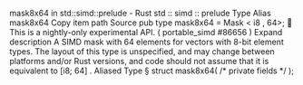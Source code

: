 mask8x64 in std::simd::prelude - Rust
std
::
simd
::
prelude
Type Alias
mask8x64
Copy item path
Source
pub type mask8x64 =
Mask
<
i8
, 64>;
🔬
This is a nightly-only experimental API. (
portable_simd
#86656
)
Expand description
A SIMD mask with 64 elements for vectors with 8-bit element types.
The layout of this type is unspecified, and may change between platforms and/or Rust versions, and code should not assume that it is equivalent to
[i8; 64]
.
Aliased Type
§
struct mask8x64(
/* private fields */
);